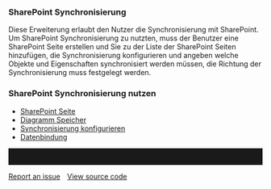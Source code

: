### SharePoint Synchronisierung

Diese Erweiterung erlaubt den Nutzer die Synchronisierung mit SharePoint. Um SharePoint Synchronisierung zu nutzten, muss der Benutzer eine SharePoint Seite erstellen und Sie zu der Liste der SharePoint Seiten hinzufügen, die Synchronisierung konfigurieren und angeben welche Objekte und Eigenschaften synchronisiert werden müssen, die Richtung der Synchronisierung muss festgelegt werden. 
 

### SharePoint Synchronisierung nutzen

-   [SharePoint Seite](sharepoint-seite)
-   [Diagramm Speicher](diagramm-speicher)
-   [Synchronisierung konfigurieren](synchronisierung-konfigurieren)
-   [Datenbindung](datenbindung)

<hr style="padding-top:2rem" />
<a href="https://github.com/process4/docs/issues" target="_blank" class="bgw btn btn-primary btn-lg shadow-sm">Report an issue</a>
<a href="https://github.com/process4/docs" target="_blank" class="bgw btn btn-primary btn-lg shadow-sm" style="margin-left:10px;">View source code</a>